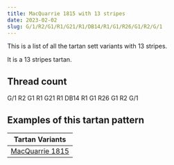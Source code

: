 ```yaml
---
title: MacQuarrie 1815 with 13 stripes
date: 2023-02-02
slug: G/1/R2/G1/R1/G21/R1/DB14/R1/G1/R26/G1/R2/G/1
---
```

This is a list of all the tartan sett variants with 13 stripes.

It is a 13 stripes tartan.


## Thread count
G/1 R2 G1 R1 G21 R1 DB14 R1 G1 R26 G1 R2 G/1

## Examples of this tartan pattern

| Tartan Variants |
|---------------|
| [MacQuarrie 1815](/variants/g/1/r2/g1/r1/g21/r1/db14/r1/g1/r26/g1/r2/g/1-db00004c-g004c00-rc80000)||

